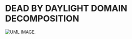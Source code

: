 # DEAD BY DAYLIGHT DOMAIN DECOMPOSITION
![UML IMAGE.]([https://uml.planttext.com/plantuml/png/SoWkIImgAStDuUKjpixCKoZABqxbvNNAJrBGjLDmpCbCJhLIy4ZDoSbNvELrICrB0Qe40000](https://img.plantuml.biz/plantuml/dpng/pLH1Ri8m4Bpx5PPw0RNX0GWXa4e5Xue3wGDClAYcYHFP6mGg_NlNDeIOX3j7xwndPsRZp2mAWtMHiomNrlAFpIV_PPo_SW8GB1_pTvMXAhKmfqbwgk2DhpOEclgkkPJ-DF3jrBtUxY73eGTJ8xHLxd9Q3f3k4kueXkoFCQKHp4vaSE6xZDq0rjLWPuj0iN1TOK8eV5NoTbWS5Lv1eXHRYqPao8EN9OWSlmEvAgeS2j1eut5hxIUGiBbtwIqwQo-SD52P0l6D1qKnYRmhg05QMjhrnb0WYy78pRMOYXzOAWoUEbQMGikS53lzoPt8CAidg8UKfn06716qZ2CB0PK7C4P9w1g_8NVE6w3NUeD60fjgZzALtjS6v5ChTUycISxJozV5sl8UrA-BJ1A_lnvaD9h6Qnhpp81xbe-wewXwk_daJ0FRh5sqpS9c53Vz7_u1))
